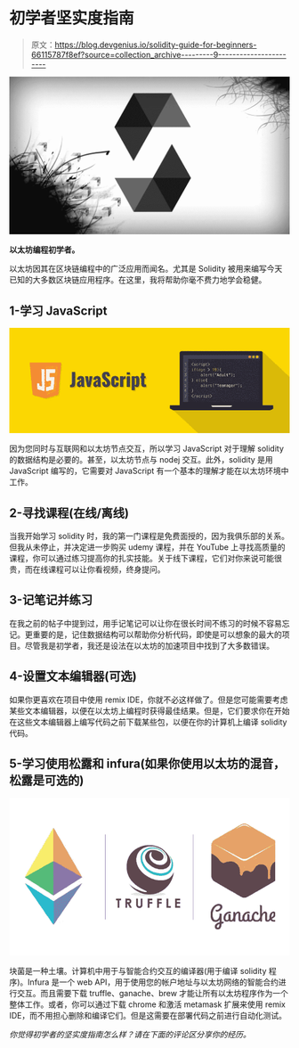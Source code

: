 # 初学者坚实度指南

> 原文：<https://blog.devgenius.io/solidity-guide-for-beginners-66115787f8ef?source=collection_archive---------9----------------------->

![](img/8a6e0de31fd6d8158fa8d99543a2446a.png)

**以太坊编程初学者。**

以太坊因其在区块链编程中的广泛应用而闻名。尤其是 Solidity 被用来编写今天已知的大多数区块链应用程序。在这里，我将帮助你毫不费力地学会稳健。

## 1-学习 JavaScript

![](img/5f34793c512398feba723858113cf89d.png)

因为您同时与互联网和以太坊节点交互，所以学习 JavaScript 对于理解 solidity 的数据结构是必要的。甚至，以太坊节点与 nodej 交互。此外，solidity 是用 JavaScript 编写的，它需要对 JavaScript 有一个基本的理解才能在以太坊环境中工作。

## 2-寻找课程(在线/离线)

当我开始学习 solidity 时，我的第一门课程是免费面授的，因为我俱乐部的关系。但我从未停止，并决定进一步购买 udemy 课程，并在 YouTube 上寻找高质量的课程，你可以通过练习提高你的扎实技能。关于线下课程，它们对你来说可能很贵，而在线课程可以让你看视频，终身提问。

## 3-记笔记并练习

在我之前的帖子中提到过，用手记笔记可以让你在很长时间不练习的时候不容易忘记。更重要的是，记住数据结构可以帮助你分析代码，即使是可以想象的最大的项目。尽管我是初学者，我还是设法在以太坊的加速项目中找到了大多数错误。

## 4-设置文本编辑器(可选)

如果你更喜欢在项目中使用 remix IDE，你就不必这样做了。但是您可能需要考虑某些文本编辑器，以便在以太坊上编程时获得最佳结果。但是，它们要求你在开始在这些文本编辑器上编写代码之前下载某些包，以便在你的计算机上编译 solidity 代码。

## 5-学习使用松露和 infura(如果你使用以太坊的混音，松露是可选的)

![](img/e7dd67075e1cc0d0a419d97195cf5045.png)

块菌是一种土壤。计算机中用于与智能合约交互的编译器(用于编译 solidity 程序)。Infura 是一个 web API，用于使用您的帐户地址与以太坊网络的智能合约进行交互。而且需要下载 truffle、ganache、brew 才能让所有以太坊程序作为一个整体工作。或者，你可以通过下载 chrome 和激活 metamask 扩展来使用 remix IDE，而不用担心删除和编译它们。但是这需要在部署代码之前进行自动化测试。

*你觉得初学者的坚实度指南怎么样？请在下面的评论区分享你的经历。*